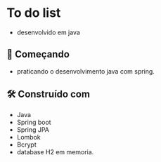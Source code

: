# To do list 
 - desenvolvido em java
## 🚀 Começando
 - praticando o desenvolvimento java com spring.

## 🛠️ Construído com
- Java
- Spring boot
- Spring JPA
- Lombok
- Bcrypt
- database H2 em memoria.
